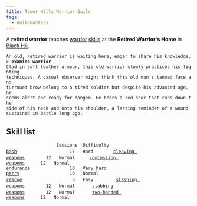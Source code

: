 ```yaml
---
title: Tower Hills Warrior Guild
tags:
  - Guildmasters
---
```

A **retired warrior** teaches [warrior](warrior "wikilink")
[skills](skill "wikilink") at the **Retired Warrior's Home** in [Black
Hill](Black_Hill "wikilink").

`An old, retired warrior is waiting here, eager to share his knowledge.`
`> `**`examine warrior`**
`Clad in soft leather armour, this old warrior slowly practices his fighting`
`techniques. A casual observer might think this old man's tanned face and`
`furrowed brow belong to a tired soldier but despite his advanced age, he`
`seems alert and ready for danger. He bears a red scar that runs down the`
`side of his neck and onto his shoulder, a lasting reminder of a wound`
`sustained in battle long ago.`

## Skill list

`                   Sessions  Difficulty  `
[`bash`](bash "wikilink")`                    15   Hard       `
[`cleaving weapons`](cleaving_weapons "wikilink")`        12   Normal     `
[`concussion weapons`](concussion_weapons "wikilink")`      12   Normal     `
[`endurance`](endurance "wikilink")`               10   Very hard   `
[`parry`](parry "wikilink")`                   10   Normal     `
[`rescue`](rescue "wikilink")`                   5   Easy        `
[`slashing weapons`](slashing_weapons "wikilink")`        12   Normal      `
[`stabbing weapons`](stabbing_weapons "wikilink")`        12   Normal      `
[`two-handed weapons`](two-handed_weapons "wikilink")`      12   Normal      `
